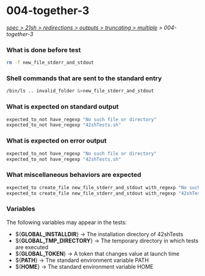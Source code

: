 # 004-together-3

*[spec > 21sh > redirections > outputs > truncating > multiple](..) > 004-together-3*

### What is done before test

```bash
rm -f new_file_stderr_and_stdout
```

### Shell commands that are sent to the standard entry

```bash
/bin/ls .. invalid_folder &>new_file_stderr_and_stdout

```

### What is expected on standard output

```bash
expected_to_not have_regexp "No such file or directory"
expected_to_not have_regexp "42shTests.sh"

```

### What is expected on error output

```bash
expected_to_not have_regexp "No such file or directory"
expected_to_not have_regexp "42shTests.sh"

```

### What miscellaneous behaviors are expected

```bash
expected_to create_file new_file_stderr_and_stdout with_regexp "No such file or directory"
expected_to create_file new_file_stderr_and_stdout with_regexp "42shTests.sh"
```

### Variables

The following variables may appear in the tests:

* ${**GLOBAL_INSTALLDIR**} -> The installation directory of 42shTests
* ${**GLOBAL_TMP_DIRECTORY**} -> The temporary directory in which tests are executed
* ${**GLOBAL_TOKEN**} -> A token that changes value at launch time
* ${**PATH**} -> The standard environment variable PATH
* ${**HOME**} -> The standard environment variable HOME
